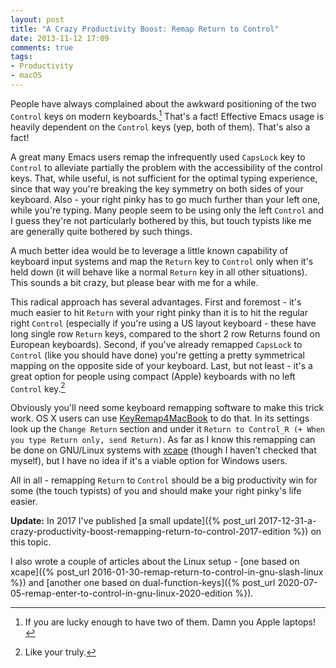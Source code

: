 ```yaml
---
layout: post
title: "A Crazy Productivity Boost: Remap Return to Control"
date: 2013-11-12 17:09
comments: true
tags:
- Productivity
- macOS
---
```


People have always complained about the awkward positioning of
the two `Control` keys on modern keyboards.[^1] That's a fact! Effective Emacs
usage is heavily dependent on the `Control` keys (yep, both of
them). That's also a fact!

A great many Emacs users remap the infrequently used `CapsLock` key to
`Control` to alleviate partially the problem with the accessibility of
the control keys. That, while useful, is not sufficient for the
optimal typing experience, since that way you're breaking the key
symmetry on both sides of your keyboard. Also - your right pinky has
to go much further than your left one, while you're typing. Many
people seem to be using only the left `Control` and I guess they're
not particularly bothered by this, but touch typists like me are
generally quite bothered by such things.

A much better idea would be to leverage a little known capability of
keyboard input systems and map the `Return` key to `Control` only
when it's held down (it will behave like a normal `Return` key in all
other situations). This sounds a bit crazy, but please bear with me for a while.

This radical approach has several advantages.  First and foremost -
it's much easier to hit `Return` with your right pinky than it is to
hit the regular right `Control` (especially if you're using a US
layout keyboard - these have long single row `Return` keys, compared
to the short 2 row Returns found on European keyboards). Second, if
you've already remapped `CapsLock` to `Control` (like you should have
done) you're getting a pretty symmetrical mapping on the opposite side
of your keyboard. Last, but not least - it's a great option for people
using compact (Apple) keyboards with no left `Control` key.[^2]

Obviously you'll need some keyboard remapping software to make this
trick work. OS X users can use
[KeyRemap4MacBook](http://pqrs.org/macosx/keyremap4macbook/) to do
that.  In its settings look up the `Change Return` section and under
it `Return to Control_R (+ When you type Return only, send
Return)`. As far as I know this remapping can be done on GNU/Linux systems with [xcape](https://github.com/alols/xcape)
(though I haven't checked that myself), but I have no idea if it's a viable option for Windows users.

All in all - remapping `Return` to `Control` should be a big
productivity win for some (the touch typists) of you and should make
your right pinky's life easier.

**Update:** In 2017 I've published [a small update]({% post_url 2017-12-31-a-crazy-productivity-boost-remapping-return-to-control-2017-edition %}) on this topic.

I also wrote a couple of articles
about the Linux setup - [one based on xcape]({% post_url 2016-01-30-remap-return-to-control-in-gnu-slash-linux %}) and [another one based on dual-function-keys]({% post_url 2020-07-05-remap-enter-to-control-in-gnu-linux-2020-edition %}).

[^1]: If you are lucky enough to have two of them. Damn you Apple laptops!
[^2]: Like your truly.
